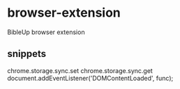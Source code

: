 # browser-extension
BibleUp browser extension

## snippets
chrome.storage.sync.set
chrome.storage.sync.get
document.addEventListener('DOMContentLoaded', func);
